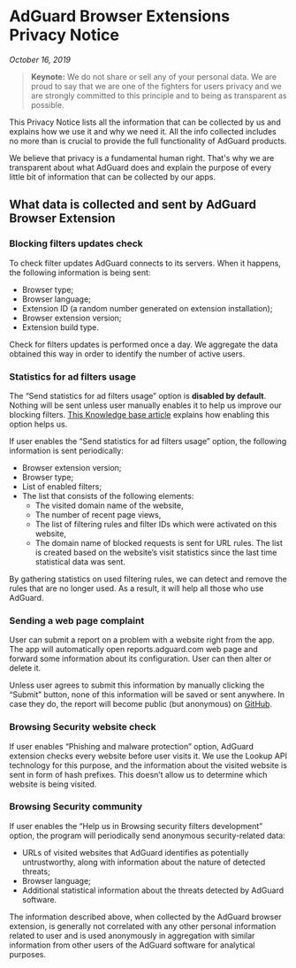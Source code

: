 # AdGuard Browser Extensions Privacy Notice
*October 16, 2019*

> **Keynote:** We do not share or sell any of your personal data. We are proud to say that we are one of the fighters for users privacy and we are strongly committed to this principle and to being as transparent as possible.

This Privacy Notice lists all the information that can be collected by us and explains how we use it and why we need it. All the info collected includes no more than is crucial to provide the full functionality of AdGuard products.

We believe that privacy is a fundamental human right. That's why we are transparent about what AdGuard does and explain the purpose of every little bit of information that can be collected by our apps.

## What data is collected and sent by AdGuard Browser Extension

### Blocking filters updates check

To check filter updates AdGuard connects to its servers. When it happens, the following information is being sent:

* Browser type;
* Browser language;
* Extension ID (a random number generated on extension installation);
* Browser extension version;
* Extension build type.

Check for filters updates is performed once a day. We aggregate the data obtained this way in order to identify the number of active users.


### Statistics for ad filters usage

The “Send statistics for ad filters usage” option is **disabled by default**. Nothing will be sent unless user manually enables it to help us improve our blocking filters. [This Knowledge base article](https://kb.adguard.com/general/filter-rules-statistics) explains how enabling this option helps us.

If user enables the “Send statistics for ad filters usage” option, the following information is sent periodically:

* Browser extension version;
* Browser type;
* List of enabled filters;
* The list that consists of the following elements:
  * The visited domain name of the website,
  * The number of recent page views,
  * The list of filtering rules and filter IDs which were activated on this website,
  * The domain name of blocked requests is sent for URL rules. The list is created based on the website’s visit statistics since the last time statistical data was sent.
 
By gathering statistics on used filtering rules, we can detect and remove the rules that are no longer used. As a result, it will help all those who use AdGuard.


### Sending a web page complaint

User can submit a report on a problem with a website right from the app. The app will automatically open reports.adguard.com web page and forward some information about its configuration. User can then alter or delete it.

Unless user agrees to submit this information by manually clicking the “Submit” button, none of this information will be saved or sent anywhere. In case they do, the report will become public (but anonymous) on [GitHub](https://github.com/adguardteam/adguardfilters/issues).
 
### Browsing Security website check

If user enables “Phishing and malware protection” option, AdGuard extension checks every website before user visits it. We use the Lookup API technology for this purpose, and the information about the visited website is sent in form of hash prefixes. This doesn’t allow us to determine which website is being visited.

### Browsing Security community

If user enables the “Help us in Browsing security filters development” option, the program will periodically send anonymous security-related data:

* URLs of visited websites that AdGuard identifies as potentially untrustworthy, along with information about the nature of detected threats;
* Browser language;
* Additional statistical information about the threats detected by AdGuard software.

The information described above, when collected by the AdGuard browser extension, is generally not correlated with any other personal information related to user and is used anonymously in aggregation with similar information from other users of the AdGuard software for analytical purposes.
